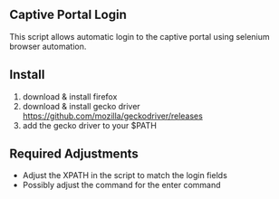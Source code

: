 ## Captive Portal Login
This script allows automatic login to the captive portal using selenium browser automation.

## Install
1. download & install firefox
2. download & install gecko driver https://github.com/mozilla/geckodriver/releases
3. add the gecko driver to your $PATH

## Required Adjustments
- Adjust the XPATH in the script to match the login fields
- Possibly adjust the command for the enter command

